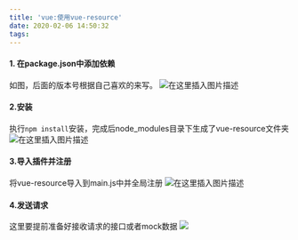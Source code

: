 ```yaml
---
title: 'vue:使用vue-resource'
date: 2020-02-06 14:50:32
tags:
---
```

[](#vue:使用vue-resource)
#### 1. 在package.json中添加依赖
如图，后面的版本号根据自己喜欢的来写。
![在这里插入图片描述](https://img-blog.csdnimg.cn/20200206144039119.png?x-oss-process=image/watermark,type_ZmFuZ3poZW5naGVpdGk,shadow_10,text_aHR0cHM6Ly9ibG9nLmNzZG4ubmV0L3FxXzQzNjUwOTc5,size_16,color_FFFFFF,t_70)
#### 2.安装
执行```npm install```安装，完成后node_modules目录下生成了vue-resource文件夹
![在这里插入图片描述](https://img-blog.csdnimg.cn/20200206144321828.png?x-oss-process=image/watermark,type_ZmFuZ3poZW5naGVpdGk,shadow_10,text_aHR0cHM6Ly9ibG9nLmNzZG4ubmV0L3FxXzQzNjUwOTc5,size_16,color_FFFFFF,t_70)
#### 3.导入插件并注册
将vue-resource导入到main.js中并全局注册
![在这里插入图片描述](https://img-blog.csdnimg.cn/2020020614442897.png?x-oss-process=image/watermark,type_ZmFuZ3poZW5naGVpdGk,shadow_10,text_aHR0cHM6Ly9ibG9nLmNzZG4ubmV0L3FxXzQzNjUwOTc5,size_16,color_FFFFFF,t_70)
#### 4.发送请求
这里要提前准备好接收请求的接口或者mock数据
![](https://img-blog.csdnimg.cn/20200206144714186.png?x-oss-process=image/watermark,type_ZmFuZ3poZW5naGVpdGk,shadow_10,text_aHR0cHM6Ly9ibG9nLmNzZG4ubmV0L3FxXzQzNjUwOTc5,size_16,color_FFFFFF,t_70)